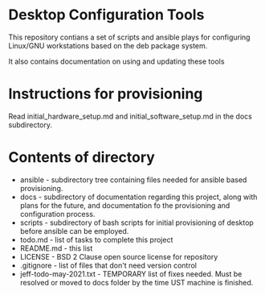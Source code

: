 # Desktop Configuration Tools

This repository contians a set of scripts and ansible plays for configuring Linux/GNU workstations based on the deb package system.

It also contains documentation on using and updating these tools

# Instructions for provisioning

Read initial_hardware_setup.md and initial_software_setup.md in the docs subdirectory.

# Contents of directory

* ansible - subdirectory tree containing files needed for ansible based provisioning.
* docs - subdirectory of documentation regarding this project, along with plans for the future, and documentation fo the provisioning and configuration process.
* scripts - subdirectory of bash scripts for initial provisioning of desktop before ansible can be employed.
* todo.md - list of tasks to complete this project
* README.md - this list
* LICENSE - BSD 2 Clause open source license for repository
* .gitignore - list of files that don't need version control
* jeff-todo-may-2021.txt - TEMPORARY list of fixes needed. Must be resolved or moved to docs folder by the time UST machine is finished.


